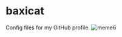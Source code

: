 # baxicat
Config files for my GitHub profile.
![meme6](https://github.com/ukloung/baxicat/assets/88434607/a7bf1609-4f5f-4ee5-a98b-7f18925ef844)

